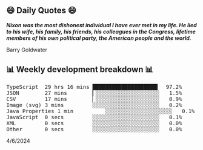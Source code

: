 ## 😄 Daily Quotes 😄

_**Nixon was the most dishonest individual I have ever met in my life. He lied to his wife, his family, his friends, his colleagues in the Congress, lifetime members of his own political party, the American people and the world.**_

Barry Goldwater



## 📊 Weekly development breakdown 📊

<pre>TypeScript  29 hrs 16 mins ████████████████████▍  97.2%
JSON        27 mins        ▎░░░░░░░░░░░░░░░░░░░░   1.5%
CSV         17 mins        ▏░░░░░░░░░░░░░░░░░░░░   0.9%
Image (svg) 3 mins         ░░░░░░░░░░░░░░░░░░░░░   0.2%
Java Properties 1 min          ░░░░░░░░░░░░░░░░░░░░░   0.1%
JavaScript  0 secs         ░░░░░░░░░░░░░░░░░░░░░   0.1%
XML         0 secs         ░░░░░░░░░░░░░░░░░░░░░   0.0%
Other       0 secs         ░░░░░░░░░░░░░░░░░░░░░   0.0%</pre>

4/6/2024